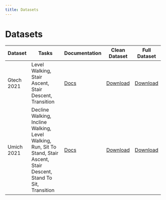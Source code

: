 ```yaml
---
title: Datasets
---
```


# Datasets

<!-- DATASET_TABLE_START -->
| Dataset | Tasks | Documentation | Clean Dataset | Full Dataset |
|---------|-------|---------------|---------------|---------------|
| Gtech 2021 | Level Walking, Stair Ascent, Stair Descent, Transition | <a class="md-button md-button--primary" href="gt21.md">Docs</a> | <a class="md-button" href="https://www.dropbox.com/scl/fi/h2aitlo77ujndhcqzhswo/gtech_2021_phase_clean.parquet?rlkey=zitswlvbc7g8bgt2f3jx3zyfx&st=26wq9hpi&raw=1">Download</a> | <a class="md-button" href="https://www.dropbox.com/scl/fi/fvv83iipnhtapkaa1z70g/gtech_2021_phase_dirty.parquet?rlkey=fp7q7a3b0t8t6bivc9lynu5uj&st=idfk1sk4&raw=1">Download</a> |
| Umich 2021 | Decline Walking, Incline Walking, Level Walking, Run, Sit To Stand, Stair Ascent, Stair Descent, Stand To Sit, Transition | <a class="md-button md-button--primary" href="um21.md">Docs</a> | <a class="md-button" href="https://www.dropbox.com/scl/fi/typd1b24lfks6unjdiagf/umich_2021_phase_clean.parquet?rlkey=il6z7dnfs5i9n96tc90h1s244&st=vasjkbl2&raw=1">Download</a> | <a class="md-button" href="https://www.dropbox.com/scl/fi/21mbjl4g148idosnl5li1/umich_2021_phase_dirty.parquet?rlkey=jbcy3l53wgapuyc2e3k2pgbn6&st=tuctu1y2&raw=1">Download</a> |
<!-- DATASET_TABLE_END -->

<!--
<div style="border: 1px solid #1f78d1; background: #e7f2ff; padding: 1rem 1.25rem; border-radius: 0.75rem; margin: 1.5rem 0; display:flex; flex-wrap:wrap; align-items:center; gap:1rem;">
  <div>
    <strong>🧭 Dataset Comparison:</strong> Compare validation plots, pass rates, and downloads across datasets for the same task.
  </div>
  <a href="comparison.md" style="padding:0.6rem 1.4rem; background:#1f78d1; color:#fff; border-radius:0.5rem; text-decoration:none; font-weight:600;">Open Tool</a>
</div>
-->
